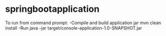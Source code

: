 # springbootapplication
To run from command prompt:
-Compile and build application jar
    mvn clean install
-Run
    java -jar target/console-application-1.0-SNAPSHOT.jar 
